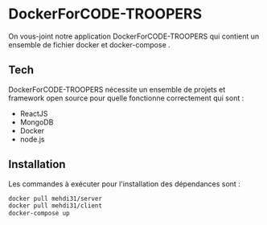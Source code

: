 # DockerForCODE-TROOPERS
On vous-joint notre application DockerForCODE-TROOPERS qui contient un ensemble de fichier docker et docker-compose .

## Tech

DockerForCODE-TROOPERS nécessite un ensemble de projets et framework open source pour quelle fonctionne correctement qui sont :
- ReactJS
- MongoDB
- Docker
- node.js



## Installation


Les commandes à exécuter pour l'installation des dépendances sont :

```sh
docker pull mehdi31/server
docker pull mehdi31/client
docker-compose up

```
